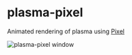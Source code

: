 # plasma-pixel

Animated rendering of plasma using [Pixel](https://github.com/faiface/pixel)

![plasma-pixel window](https://assets.c7.se/screenshots/plasma-pixel-20170426-195733.png)
